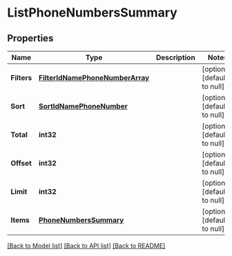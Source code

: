 # ListPhoneNumbersSummary

## Properties
Name | Type | Description | Notes
------------ | ------------- | ------------- | -------------
**Filters** | [**FilterIdNamePhoneNumberArray**](FilterIdNamePhoneNumberArray.md) |  | [optional] [default to null]
**Sort** | [**SortIdNamePhoneNumber**](SortIdNamePhoneNumber.md) |  | [optional] [default to null]
**Total** | **int32** |  | [optional] [default to null]
**Offset** | **int32** |  | [optional] [default to null]
**Limit** | **int32** |  | [optional] [default to null]
**Items** | [**PhoneNumbersSummary**](PhoneNumbersSummary.md) |  | [optional] [default to null]

[[Back to Model list]](../README.md#documentation-for-models) [[Back to API list]](../README.md#documentation-for-api-endpoints) [[Back to README]](../README.md)


